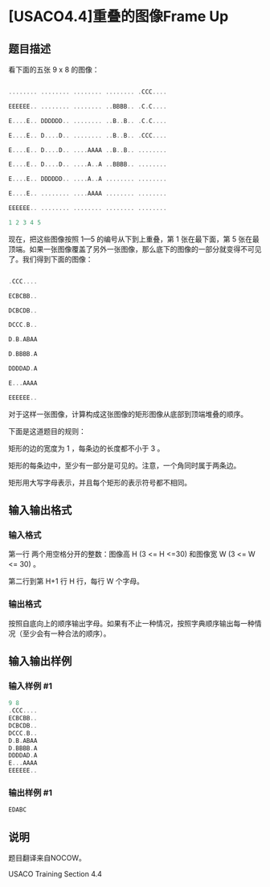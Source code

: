 # [USACO4.4]重叠的图像Frame Up

## 题目描述

看下面的五张 9 x 8 的图像：

```cpp

........ ........ ........ ........ .CCC....

EEEEEE.. ........ ........ ..BBBB.. .C.C....

E....E.. DDDDDD.. ........ ..B..B.. .C.C....

E....E.. D....D.. ........ ..B..B.. .CCC....

E....E.. D....D.. ....AAAA ..B..B.. ........

E....E.. D....D.. ....A..A ..BBBB.. ........

E....E.. DDDDDD.. ....A..A ........ ........

E....E.. ........ ....AAAA ........ ........

EEEEEE.. ........ ........ ........ ........

1 2 3 4 5

```

现在，把这些图像按照 1—5 的编号从下到上重叠，第 1 张在最下面，第 5 张在最顶端。如果一张图像覆盖了另外一张图像，那么底下的图像的一部分就变得不可见了。我们得到下面的图像：

```cpp

.CCC....

ECBCBB..

DCBCDB..

DCCC.B..

D.B.ABAA

D.BBBB.A

DDDDAD.A

E...AAAA

EEEEEE..

```

对于这样一张图像，计算构成这张图像的矩形图像从底部到顶端堆叠的顺序。

下面是这道题目的规则：

矩形的边的宽度为 1 ，每条边的长度都不小于 3 。

矩形的每条边中，至少有一部分是可见的。注意，一个角同时属于两条边。

矩形用大写字母表示，并且每个矩形的表示符号都不相同。

## 输入输出格式

### 输入格式

第一行 两个用空格分开的整数：图像高 H (3 <= H <=30) 和图像宽 W (3 <= W <= 30) 。

第二行到第 H+1 行 H 行，每行 W 个字母。

### 输出格式

按照自底向上的顺序输出字母。如果有不止一种情况，按照字典顺序输出每一种情况（至少会有一种合法的顺序）。

## 输入输出样例

### 输入样例 #1

```cpp
9 8
.CCC....
ECBCBB..
DCBCDB..
DCCC.B..
D.B.ABAA
D.BBBB.A
DDDDAD.A
E...AAAA
EEEEEE..
```


### 输出样例 #1

```cpp
EDABC
```


## 说明

题目翻译来自NOCOW。

USACO Training Section 4.4


